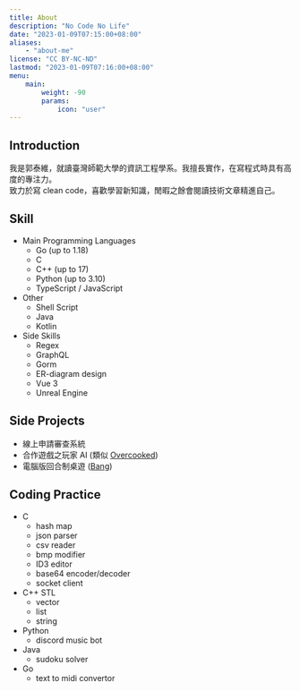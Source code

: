 ```yaml
---
title: About
description: "No Code No Life"
date: "2023-01-09T07:15:00+08:00"
aliases:
    - "about-me"
license: "CC BY-NC-ND"
lastmod: "2023-01-09T07:16:00+08:00"
menu:
    main:
        weight: -90
        params:
            icon: "user"
---
```


## Introduction

我是郭泰維，就讀臺灣師範大學的資訊工程學系。我擅長實作，在寫程式時具有高度的專注力。  
致力於寫 clean code，喜歡學習新知識，閒暇之餘會閱讀技術文章精進自己。

## Skill

- Main Programming Languages
  - Go (up to 1.18)
  - C
  - C++ (up to 17)
  - Python (up to 3.10)
  - TypeScript / JavaScript
- Other
  - Shell Script
  - Java
  - Kotlin
- Side Skills
  - Regex
  - GraphQL
  - Gorm
  - ER-diagram design
  - Vue 3
  - Unreal Engine

## Side Projects

- 線上申請審查系統
- 合作遊戲之玩家 AI (類似 [Overcooked](https://store.steampowered.com/app/448510/Overcooked))
- 電腦版回合制桌遊 ([Bang](https://boardgamegeek.com/boardgame/3955/bang))

## Coding Practice

- C
  - hash map
  - json parser
  - csv reader
  - bmp modifier
  - ID3 editor
  - base64 encoder/decoder
  - socket client
- C++ STL
  - vector
  - list
  - string
- Python
  - discord music bot
- Java
  - sudoku solver
- Go
  - text to midi convertor
